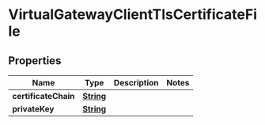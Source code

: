 

# VirtualGatewayClientTlsCertificateFile


## Properties

| Name | Type | Description | Notes |
|------------ | ------------- | ------------- | -------------|
|**certificateChain** | [**String**](String.md) |  |  |
|**privateKey** | [**String**](String.md) |  |  |



